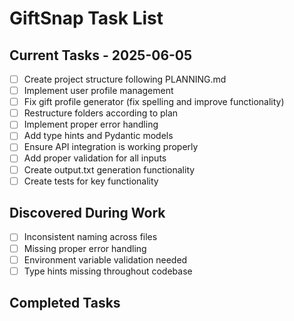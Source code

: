 # GiftSnap Task List

## Current Tasks - 2025-06-05
- [ ] Create project structure following PLANNING.md
- [ ] Implement user profile management
- [ ] Fix gift profile generator (fix spelling and improve functionality)
- [ ] Restructure folders according to plan
- [ ] Implement proper error handling
- [ ] Add type hints and Pydantic models
- [ ] Ensure API integration is working properly
- [ ] Add proper validation for all inputs
- [ ] Create output.txt generation functionality
- [ ] Create tests for key functionality

## Discovered During Work
- [ ] Inconsistent naming across files
- [ ] Missing proper error handling
- [ ] Environment variable validation needed
- [ ] Type hints missing throughout codebase

## Completed Tasks
